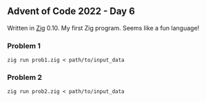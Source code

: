 ## Advent of Code 2022 - Day 6

Written in [Zig](https://ziglang.org/) 0.10. My first Zig program. Seems like a fun language!

### Problem 1

`zig run prob1.zig < path/to/input_data`

### Problem 2

`zig run prob2.zig < path/to/input_data`
